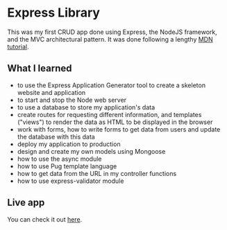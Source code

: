 # Express Library 
This was my first CRUD app done using Express, the NodeJS framework, and the MVC architectural pattern. It was done following a lengthy [MDN tutorial](https://developer.mozilla.org/en-US/docs/Learn/Server-side/Express_Nodejs/Tutorial_local_library_website).

## What I learned
* to use the Express Application Generator tool to create a skeleton website and application
* to start and stop the Node web server
* to use a database to store my application's data
* create routes for requesting different information, and templates ("views") to render the data as HTML to be displayed in the browser
* work with forms, how to write forms to get data from users and update the database with this data
* deploy my application to production
* design and create my own models using Mongoose
* how to use the async module 
* how to use Pug template language
* how to get data from the URL in my controller functions
* how to use express-validator module

## Live app 

You can check it out [here](https://web-production-6405.up.railway.app/catalog).
